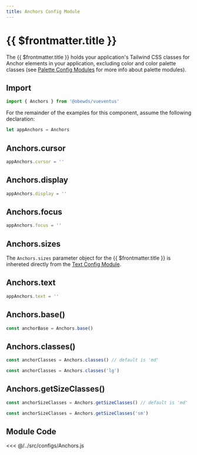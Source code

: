 ```yaml
---
title: Anchors Config Module
---
```


<script setup>
    import DocsPackageVersion from '../../../src/views/compos/DocsPackageVersion.vue'
</script>







# {{ $frontmatter.title }}

The {{ $frontmatter.title }} holds your application's Tailwind CSS classes for Anchor elements in your application, excluding color and color palette classes (see [Palette Config Modules](/modules/palettes/) for more info about palette modules).





## Import

```javascript
import { Anchors } from '@obewds/vueventus'
```

For the remainder of the examples for this component, assume the following declaration:

```javascript
let appAnchors = Anchors
```






## Anchors.cursor

```javascript
appAnchors.cursor = ''
```






## Anchors.display

```javascript
appAnchors.display = ''
```






## Anchors.focus

```javascript
appAnchors.focus = ''
```






## Anchors.sizes

The `Anchors.sizes` parameter object for the {{ $frontmatter.title }} is inhereted directly from the [Text Config Module](/modules/configs/text#text-sizes).








## Anchors.text

```javascript
appAnchors.text = ''
```






## Anchors.base()

```javascript
const anchorBase = Anchors.base()
```






## Anchors.classes()

```javascript
const anchorClasses = Anchors.classes() // default is 'md'
```

```javascript
const anchorClasses = Anchors.classes('lg')
```






## Anchors.getSizeClasses()

```javascript
const anchorSizeClasses = Anchors.getSizeClasses() // default is 'md'
```

```javascript
const anchorSizeClasses = Anchors.getSizeClasses('sm')
```









## Module Code

<<< @/../src/configs/Anchors.js





<DocsPackageVersion/>
